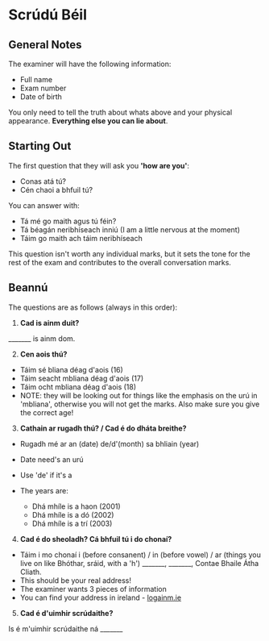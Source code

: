# Scrúdú Béil

## General Notes

The examiner will have the following information:

- Full name
- Exam number
- Date of birth

You only need to tell the truth about whats above and your physical appearance.
**Everything else you can lie about**.

## Starting Out

The first question that they will ask you **'how are you'**:

- Conas atá tú?
- Cén chaoi a bhfuil tú?

You can answer with:

- Tá mé go maith agus tú féin?
- Tá béagán neribhíseach inniú (I am a little nervous at the moment)
- Táim go maith ach táim neribhíseach

This question isn't worth any individual marks, but it sets the tone for the rest of the exam and contributes to the overall conversation marks.

## Beannú

The questions are as follows (always in this order):

1. **Cad is ainm duit?**

\_\_\_\_\_\_\_ is ainm dom.

2. **Cen aois thú?**

- Táim sé bliana déag d'aois (16)
- Táim seacht mbliana déag d'aois (17)
- Táim ocht mbliana déag d'aois (18)
- NOTE: they will be looking out for things like the emphasis on the urú in 'mbliana', otherwise you will not get the marks. Also make sure you give the correct age!

3. **Cathain ar rugadh thú? / Cad é do dháta breithe?**

- Rugadh mé ar an (date) de/d'(month) sa bhliain (year)
- Date need's an urú
- Use 'de' if it's a
- The years are:

  - Dhá mhíle is a haon (2001)
  - Dhá mhíle is a dó (2002)
  - Dhá mhíle is a trí (2003)

4. **Cad é do sheoladh? Cá bhfuil tú i do chonaí?**

- Táim i mo chonaí i (before consanent) / in (before vowel) / ar (things you live on like Bhóthar, sráid, with a 'h')
  \_\_\_\_\_\_\_, \_\_\_\_\_\_\_, Contae Bhaile Átha Cliath.
- This should be your real address!
- The examiner wants 3 pieces of information
- You can find your address in ireland - [logainm.ie](http://logainm.ie)

5. **Cad é d'uimhir scrúdaithe?**

Is é m'uimhir scrúdaithe ná \_\_\_\_\_\_\_
